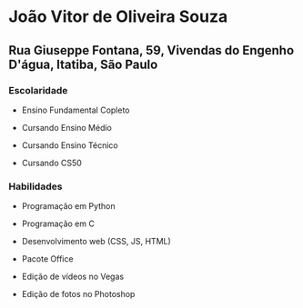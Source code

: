 # João Vitor de Oliveira Souza

## Rua Giuseppe Fontana, 59, Vivendas do Engenho D'água, Itatiba, São Paulo

### Escolaridade

- Ensino Fundamental Copleto

- Cursando Ensino Médio

- Cursando Ensino Técnico

- Cursando CS50

### Habilidades

- Programação em Python

- Programação em C

- Desenvolvimento web (CSS, JS, HTML)

- Pacote Office

- Edição de vídeos no Vegas

- Edição de fotos no Photoshop